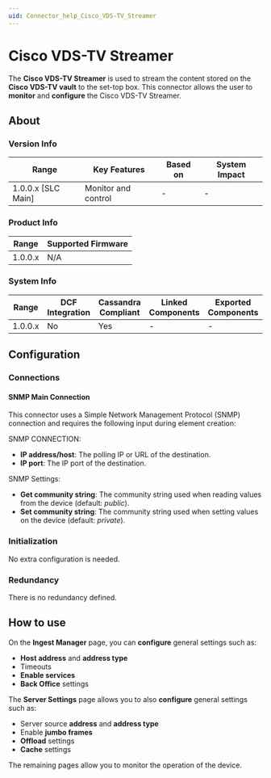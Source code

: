 ```yaml
---
uid: Connector_help_Cisco_VDS-TV_Streamer
---
```


# Cisco VDS-TV Streamer

The **Cisco VDS-TV Streamer** is used to stream the content stored on the **Cisco VDS-TV vault** to the set-top box. This connector allows the user to **monitor** and **configure** the Cisco VDS-TV Streamer.

## About

### Version Info

| **Range**            | **Key Features**    | **Based on** | **System Impact** |
|----------------------|---------------------|--------------|-------------------|
| 1.0.0.x \[SLC Main\] | Monitor and control | \-           | \-                |

### Product Info

| Range     | Supported Firmware     |
|-----------|------------------------|
| 1.0.0.x   | N/A                    |

### System Info

| Range     | DCF Integration     | Cassandra Compliant     | Linked Components     | Exported Components     |
|-----------|---------------------|-------------------------|-----------------------|-------------------------|
| 1.0.0.x   | No                  | Yes                     | \-                    | \-                      |

## Configuration

### Connections

#### SNMP Main Connection

This connector uses a Simple Network Management Protocol (SNMP) connection and requires the following input during element creation:

SNMP CONNECTION:

- **IP address/host**: The polling IP or URL of the destination.
- **IP port**: The IP port of the destination.

SNMP Settings:

- **Get community string**: The community string used when reading values from the device (default: *public*).
- **Set community string**: The community string used when setting values on the device (default: *private*).

### Initialization

No extra configuration is needed.

### Redundancy

There is no redundancy defined.

## How to use

On the **Ingest Manager** page, you can **configure** general settings such as:

- **Host address** and **address type**
- Timeouts
- **Enable services**
- **Back Office** settings

The **Server Settings** page allows you to also **configure** general settings such as:

- Server source **address** and **address type**
- Enable **jumbo frames**
- **Offload** settings
- **Cache** settings

The remaining pages allow you to monitor the operation of the device.
